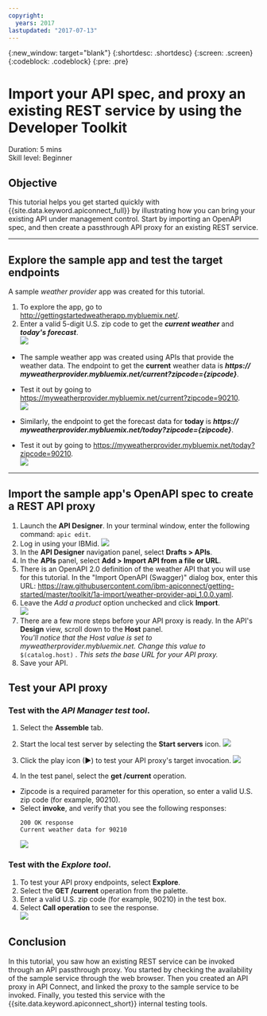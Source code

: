 ```yaml
---
copyright:
  years: 2017
lastupdated: "2017-07-13"
---
```


{:new_window: target="blank"}
{:shortdesc: .shortdesc}
{:screen: .screen}
{:codeblock: .codeblock}
{:pre: .pre}

# Import your API spec, and proxy an existing REST service by using the Developer Toolkit
Duration: 5 mins  
Skill level: Beginner  


## Objective
This tutorial helps you get started quickly with {{site.data.keyword.apiconnect_full}} by illustrating how you can bring your existing API under management control. Start by importing an OpenAPI spec, and then create a passthrough API proxy for an existing REST service.

---

## Explore the sample app and test the target endpoints
A sample _weather provider_ app was created for this tutorial.

1. To explore the app, go to http://gettingstartedweatherapp.mybluemix.net/.  
2. Enter a valid 5-digit U.S. zip code to get the _**current weather**_ and _**today's forecast**_.  
![](images/explore-weatherapp-1.png)

  - The sample weather app was created using APIs that provide the weather data. The endpoint to get the **current** weather data is _**https:// myweatherprovider<span></span>.mybluemix.net/current?zipcode={zipcode}**_.
  - Test it out by going to https://myweatherprovider.mybluemix.net/current?zipcode=90210.  
  ![](images/explore-weatherapp-2.png)

  - Similarly, the endpoint to get the forecast data for **today** is _**https:// myweatherprovider<span></span>.mybluemix.net/today?zipcode={zipcode}**_.
  - Test it out by going to https://myweatherprovider.mybluemix.net/today?zipcode=90210.  
  ![](images/explore-weatherapp-3.png)


---

## Import the sample app's OpenAPI spec to create a REST API proxy
1. Launch the **API Designer**. In your terminal window, enter the following command: `apic edit`.
2. Log in using your IBMid.
    ![](images/screenshot_apic-edit_login.png)
3. In the **API Designer** navigation panel, select **Drafts > APIs**.
4. In the **APIs** panel, select **Add > Import API from a file or URL**.
5. There is an OpenAPI 2.0 definition of the weather API that you will use for this tutorial. In the "Import OpenAPI (Swagger)" dialog box, enter this URL:
https://raw.githubusercontent.com/ibm-apiconnect/getting-started/master/toolkit/1a-import/weather-provider-api_1.0.0.yaml.
6. Leave the _Add a product_ option unchecked and click **Import**.  
    ![](images/screenshot_import-url.png)  
7. There are a few more steps before your API proxy is ready. In the API's **Design** view, scroll down to the **Host** panel.   
_You'll notice that the Host value is set to myweatherprovider.mybluemix.net. Change this value to_ ```$(catalog.host)``` _. This sets the base URL for your API proxy._
8. Save your API.  


## Test your API proxy

### Test with the _API Manager test tool_.
1. Select the **Assemble** tab.
2. Start the local test server by selecting the **Start servers** icon.
    ![](images/screenshot_start-server-1.png)

3. Click the play icon (►) to test your API proxy's target invocation.
    ![](images/screenshot_test-0.png)

4. In the test panel, select the **get /current** operation.  
  - Zipcode is a required parameter for this operation, so enter a valid U.S. zip code (for example, 90210).  
  - Select **invoke**, and verify that you see the following responses: 
    ```
    200 OK response
    Current weather data for 90210
    ```
    ![](images/screenshot_test-1.png)    


### Test with the _Explore tool_.  
1. To test your API proxy endpoints, select **Explore**.
2. Select the **GET /current** operation from the palette.
3. Enter a valid U.S. zip code (for example, 90210) in the test box.
4. Select **Call operation** to see the response.  
  ![](images/screenshot_explore.png)

## Conclusion

In this tutorial, you saw how an existing REST service can be invoked through an API passthrough proxy. You started by checking the availability of the sample service through the web browser. Then you created an API proxy in API Connect, and linked the proxy to the sample service to be invoked. Finally, you tested this service with the {{site.data.keyword.apiconnect_short}} internal testing tools.


